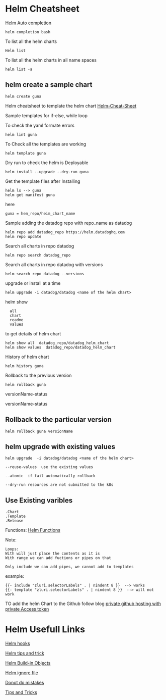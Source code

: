 # Helm Cheatsheet

[Helm Auto completion](https://helm.sh/docs/helm/helm_completion/) 
```
helm completion bash
```

To list all the helm charts 
```
Helm list
```
To list all the helm charts in all name spaces

```
helm list -a
```

## helm create a sample chart 
```
helm create guna
```

Helm cheatsheet to template the helm chart [Helm-Cheat-Sheet](https://gist.github.com/tuannvm/4e1bcc993f683ee275ed36e67c30ac49)


Sample templates for if-else, while loop

To check the yaml formate errors
```
helm lint guna
```

To Check all the templates are working
```
helm template guna
```

Dry run to check the helm is Deployable
```
helm install --upgrade --dry-run guna
```

Get the template files after Installing
```
helm ls --> guna
helm get manifest guna
```

here 

```
guna = hem_repo/heim_chart_name
```

Sample adding the datadog repo with repo_name as datadog
````
helm repo add datadog_repo https://helm.datadoghq.com
helm repo update
````

Search all  charts in repo datadog
```
helm repo search datadog_repo
```


Search all  charts in repo datadog with versions
```
helm search repo datadog --versions
```

upgrade or install at a time
```
helm upgrade -i datadog/datadog <name of the helm chart>
```


helm show 
```
  all        
  chart      
  readme     
  values    
```

to get details of helm chart
```
helm show all  datadog_repo/datadog_helm_chart
helm show values  datadog_repo/datadog_helm_chart
```

History of  helm chart
```
helm history guna
```

Rollback to the previous version
```
helm rollback guna
``` 
versionName-status 

versionName-status

## Rollback to the particular version

```
helm rollback guna versionName
```

## helm upgrade with existing values
```
helm upgrade  -i datadog/datadog <name of the helm chart> 

--reuse-values  use the existing values

--atomic  if fail automatically rollback

--dry-run resources are not submitted to the k8s
```

## Use Existing varibles
```
.Chart
.Template
.Release
```
Functions: [Helm Functions](https://helm.sh/docs/chart_template_guide/function_list/)

Note:
```
Loops:
With will just place the contents as it is 
With range we can add fuctions or pipes on that
```

```
Only include we can add pipes, we cannot add to templates 
```
example: 
```
{{- include "zluri.selectorLabels" . | nindent 8 }}  --> works
{{- template "zluri.selectorLabels" . | nindent 8 }}  --> will not work

```
TO add the helm Chart to the Github follow blog [private github hosting with private Access token](https://blog.softwaremill.com/hosting-helm-private-repository-from-github-ff3fa940d0b7)



# Helm Usefull Links

[Helm hooks](https://helm.sh/docs/topics/charts_hooks/)

[Helm tips and trick](https://helm.sh/docs/howto/charts_tips_and_tricks/)

[Helm Build-in Objects](https://helm.sh/docs/chart_template_guide/builtin_objects/)

[Helm ignore file](helmignore)

[Donot do  mistakes](https://helm.sh/docs/chart_template_guide/yaml_techniques/)

[Tips and Tricks](https://helm.sh/docs/howto/charts_tips_and_tricks/)
